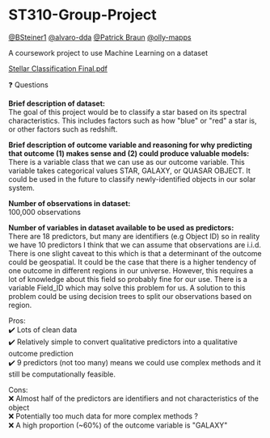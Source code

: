 # ST310-Group-Project
[@BSteiner1](https://github.com/BSteiner1) [@alvaro-dda](https://github.com/alvaro-dda) [@Patrick Braun](https://github.com/patrick-l-braun) [@olly-mapps](https://github.com/olly-mapps) 
 
A coursework project to use Machine Learning on a dataset 


[Stellar Classification Final.pdf](https://github.com/BSteiner1/ST310-Group-Project/files/11083329/Stellar.Classification.Final.pdf)

❓ Questions

**Brief description of dataset:** \
The goal of this project would be to classify a star based on its spectral characteristics. This includes factors such as how "blue" or "red" a star is, or other factors such as redshift.

**Brief description of outcome variable and reasoning for why predicting that outcome (1) makes sense and (2) could produce valuable models:** \
There is a variable class that we can use as our outcome variable. This variable takes categorical values STAR, GALAXY, or QUASAR OBJECT. It could be used in the future to classify newly-identified objects in our solar system.

**Number of observations in dataset:** \
100,000 observations

**Number of variables in dataset available to be used as predictors:** \
There are 18 predictors, but many are identifiers (e.g Object ID) so in reality we have 10 predictors
I think that we can assume that observations are i.i.d. There is one slight caveat to this which is that a determinant of the outcome could be geospatial. It could be the case that there is a higher tendency of one outcome in different regions in our universe. However, this requires a lot of knowledge about this field so probably fine for our use. There is a variable Field_ID which may solve this problem for us. A solution to this problem could be using decision trees to split our observations based on region.

Pros: \
✔️ Lots of clean data \
✔️ Relatively simple to convert qualitative predictors into a qualitative outcome prediction \
✔️ 9 predictors (not too many) means we could use complex methods and it still be computationally feasible.

Cons: \
❌ Almost half of the predictors are identifiers and not characteristics of the object\
❌ Potentially too much data for more complex methods ?\
❌ A high proportion (~60%) of the outcome variable is "GALAXY"
